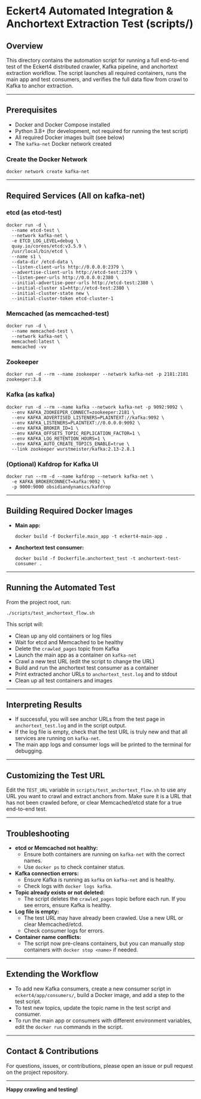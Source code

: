 # Eckert4 Automated Integration & Anchortext Extraction Test (scripts/)

## Overview

This directory contains the automation script for running a full end-to-end test of the Eckert4 distributed crawler, Kafka pipeline, and anchortext extraction workflow. The script launches all required containers, runs the main app and test consumers, and verifies the full data flow from crawl to Kafka to anchor extraction.

---

## Prerequisites

- Docker and Docker Compose installed
- Python 3.8+ (for development, not required for running the test script)
- All required Docker images built (see below)
- The `kafka-net` Docker network created

### Create the Docker Network
```
docker network create kafka-net
```

---

## Required Services (All on kafka-net)

### etcd (as etcd-test)
```
docker run -d \
  --name etcd-test \
  --network kafka-net \
  -e ETCD_LOG_LEVEL=debug \
  quay.io/coreos/etcd:v3.5.9 \
  /usr/local/bin/etcd \
  --name s1 \
  --data-dir /etcd-data \
  --listen-client-urls http://0.0.0.0:2379 \
  --advertise-client-urls http://etcd-test:2379 \
  --listen-peer-urls http://0.0.0.0:2380 \
  --initial-advertise-peer-urls http://etcd-test:2380 \
  --initial-cluster s1=http://etcd-test:2380 \
  --initial-cluster-state new \
  --initial-cluster-token etcd-cluster-1
```

### Memcached (as memcached-test)
```
docker run -d \
  --name memcached-test \
  --network kafka-net \
  memcached:latest \
  memcached -vv
```

### Zookeeper
```
docker run -d --rm --name zookeeper --network kafka-net -p 2181:2181 zookeeper:3.8
```

### Kafka (as kafka)
```
docker run -d --rm --name kafka --network kafka-net -p 9092:9092 \
  --env KAFKA_ZOOKEEPER_CONNECT=zookeeper:2181 \
  --env KAFKA_ADVERTISED_LISTENERS=PLAINTEXT://kafka:9092 \
  --env KAFKA_LISTENERS=PLAINTEXT://0.0.0.0:9092 \
  --env KAFKA_BROKER_ID=1 \
  --env KAFKA_OFFSETS_TOPIC_REPLICATION_FACTOR=1 \
  --env KAFKA_LOG_RETENTION_HOURS=1 \
  --env KAFKA_AUTO_CREATE_TOPICS_ENABLE=true \
  --link zookeeper wurstmeister/kafka:2.13-2.8.1
```

### (Optional) Kafdrop for Kafka UI
```
docker run --rm -d --name kafdrop --network kafka-net \
  -e KAFKA_BROKERCONNECT=kafka:9092 \
  -p 9000:9000 obsidiandynamics/kafdrop
```

---

## Building Required Docker Images

- **Main app:**
  ```
  docker build -f Dockerfile.main_app -t eckert4-main-app .
  ```
- **Anchortext test consumer:**
  ```
  docker build -f Dockerfile.anchortext_test -t anchortext-test-consumer .
  ```

---

## Running the Automated Test

From the project root, run:
```
./scripts/test_anchortext_flow.sh
```

This script will:
- Clean up any old containers or log files
- Wait for etcd and Memcached to be healthy
- Delete the `crawled_pages` topic from Kafka
- Launch the main app as a container on `kafka-net`
- Crawl a new test URL (edit the script to change the URL)
- Build and run the anchortext test consumer as a container
- Print extracted anchor URLs to `anchortext_test.log` and to stdout
- Clean up all test containers and images

---

## Interpreting Results

- If successful, you will see anchor URLs from the test page in `anchortext_test.log` and in the script output.
- If the log file is empty, check that the test URL is truly new and that all services are running on `kafka-net`.
- The main app logs and consumer logs will be printed to the terminal for debugging.

---

## Customizing the Test URL

Edit the `TEST_URL` variable in `scripts/test_anchortext_flow.sh` to use any URL you want to crawl and extract anchors from. Make sure it is a URL that has not been crawled before, or clear Memcached/etcd state for a true end-to-end test.

---

## Troubleshooting

- **etcd or Memcached not healthy:**
  - Ensure both containers are running on `kafka-net` with the correct names.
  - Use `docker ps` to check container status.
- **Kafka connection errors:**
  - Ensure Kafka is running as `kafka` on `kafka-net` and is healthy.
  - Check logs with `docker logs kafka`.
- **Topic already exists or not deleted:**
  - The script deletes the `crawled_pages` topic before each run. If you see errors, ensure Kafka is healthy.
- **Log file is empty:**
  - The test URL may have already been crawled. Use a new URL or clear Memcached/etcd.
  - Check consumer logs for errors.
- **Container name conflicts:**
  - The script now pre-cleans containers, but you can manually stop containers with `docker stop <name>` if needed.

---

## Extending the Workflow

- To add new Kafka consumers, create a new consumer script in `eckert4/app/consumers/`, build a Docker image, and add a step to the test script.
- To test new topics, update the topic name in the test script and consumer.
- To run the main app or consumers with different environment variables, edit the `docker run` commands in the script.

---

## Contact & Contributions

For questions, issues, or contributions, please open an issue or pull request on the project repository.

---

**Happy crawling and testing!** 